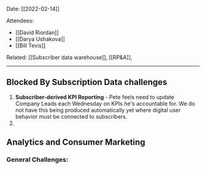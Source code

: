 Date: [[2022-02-14]]

Attendees:
- [[David Riordan]]
- [[Darya Ushakova]]
- [[Bill Tevis]]

Related:
[[Subscriber data warehouse]], [[RP&A]], 

---
## Blocked By Subscription Data challenges
1. **Subscriber-derived KPI Reporting** - Pete feels need to update Company Leads each Wednesday on KPIs he's accountable for. We do not have this being produced automatically yet where digital user behavior must be connected to subscribers.
2. 


## Analytics and Consumer Marketing
### General Challenges:


